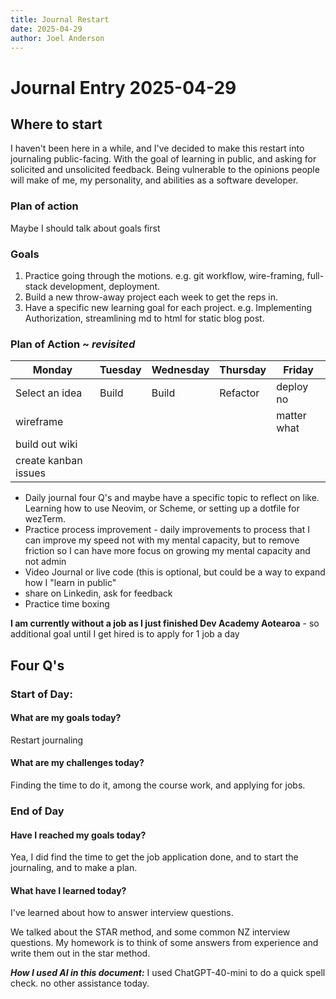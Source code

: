 ```yaml
---
title: Journal Restart
date: 2025-04-29
author: Joel Anderson
---
```


# Journal Entry 2025-04-29

## Where to start
I haven't been here in a while, and I've decided to make this restart into journaling public-facing. With the goal of learning in public, and asking for solicited and unsolicited feedback. Being vulnerable to the opinions people will make of me, my personality, and abilities as a software developer.

### Plan of action
Maybe I should talk about goals first

### Goals
1. Practice going through the motions.
  e.g. git workflow, wire-framing, full-stack development, deployment.
2. Build a new throw-away project each week to get the reps in.
3. Have a specific new learning goal for each project.
  e.g. Implementing Authorization, streamlining md to html for static blog post.

### Plan of Action ~ _revisited_
| Monday | Tuesday | Wednesday | Thursday | Friday |
|--|--|--|--|--|
| Select an idea| Build | Build | Refactor | deploy no |
| wireframe | | | |matter what  |
|build out wiki | | | | |
|create kanban issues| | | | |
- Daily journal four Q's and maybe have a specific topic to reflect on like. Learning how to use Neovim, or Scheme, or setting up a dotfile for wezTerm.
- Practice process improvement - daily improvements to process that I can improve my speed not with my mental capacity, but to remove friction so I can have more focus on growing my mental capacity and not admin
- Video Journal or live code (this is optional, but could be a way to expand how I "learn in public"
- share on Linkedin, ask for feedback
- Practice time boxing

**I am currently without a job as I just finished Dev Academy Aotearoa** - so additional goal until I get hired is to apply for 1 job a day

## Four Q's
### Start of Day:

#### What are my goals today?
Restart journaling

#### What are my challenges today?
Finding the time to do it, among the course work, and applying for jobs.

### End of Day

#### Have I reached my goals today?
Yea, I did find the time to get the job application done, and to start the journaling, and to make a plan.
#### What have I learned today?
I've learned about how to answer interview questions.

We talked about the STAR method, and some common NZ interview questions. My homework is to think of some answers from experience and write them out in the star method.

_**How I used AI in this document:**_
I used ChatGPT-40-mini to do a quick spell check. no other assistance today.
